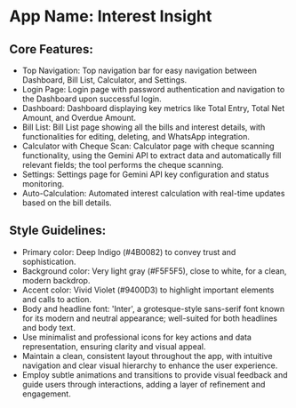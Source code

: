# **App Name**: Interest Insight

## Core Features:

- Top Navigation: Top navigation bar for easy navigation between Dashboard, Bill List, Calculator, and Settings.
- Login Page: Login page with password authentication and navigation to the Dashboard upon successful login.
- Dashboard: Dashboard displaying key metrics like Total Entry, Total Net Amount, and Overdue Amount.
- Bill List: Bill List page showing all the bills and interest details, with functionalities for editing, deleting, and WhatsApp integration.
- Calculator with Cheque Scan: Calculator page with cheque scanning functionality, using the Gemini API to extract data and automatically fill relevant fields; the tool performs the cheque scanning.
- Settings: Settings page for Gemini API key configuration and status monitoring.
- Auto-Calculation: Automated interest calculation with real-time updates based on the bill details.

## Style Guidelines:

- Primary color: Deep Indigo (#4B0082) to convey trust and sophistication.
- Background color: Very light gray (#F5F5F5), close to white, for a clean, modern backdrop.
- Accent color: Vivid Violet (#9400D3) to highlight important elements and calls to action.
- Body and headline font: 'Inter', a grotesque-style sans-serif font known for its modern and neutral appearance; well-suited for both headlines and body text.
- Use minimalist and professional icons for key actions and data representation, ensuring clarity and visual appeal.
- Maintain a clean, consistent layout throughout the app, with intuitive navigation and clear visual hierarchy to enhance the user experience.
- Employ subtle animations and transitions to provide visual feedback and guide users through interactions, adding a layer of refinement and engagement.